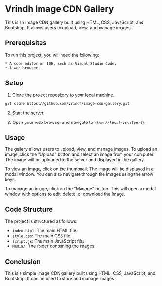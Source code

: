 # Vrindh Image CDN Gallery

This is an image CDN gallery built using HTML, CSS, JavaScript, and Bootstrap. It allows users to upload, view, and manage images.

## Prerequisites

To run this project, you will need the following:
```
* A code editor or IDE, such as Visual Studio Code.
* A web browser.
```

## Setup

1. Clone the project repository to your local machine.

```
git clone https://github.com/vrindh/image-cdn-gallery.git
```

2. Start the server.

4. Open your web browser and navigate to `http://localhost:{port}`.

## Usage

The gallery allows users to upload, view, and manage images. To upload an image, click the "Upload" button and select an image from your computer. The image will be uploaded to the server and displayed in the gallery.

To view an image, click on the thumbnail. The image will be displayed in a modal window. You can also navigate through the images using the arrow keys.

To manage an image, click on the "Manage" button. This will open a modal window with options to edit, delete, or download the image.

## Code Structure

The project is structured as follows:

* `index.html`: The main HTML file.
* `style.css`: The main CSS file.
* `script.js`: The main JavaScript file.
* `Media/`: The folder containing the images.

## Conclusion

This is a simple image CDN gallery built using HTML, CSS, JavaScript, and Bootstrap. It can be used to store and manage images.

